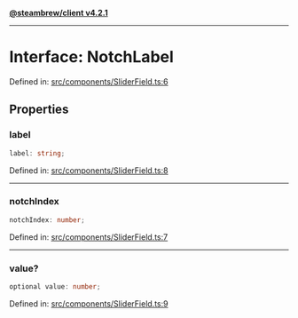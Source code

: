 [**@steambrew/client v4.2.1**](../README.md)

***

# Interface: NotchLabel

Defined in: [src/components/SliderField.ts:6](https://github.com/SteamClientHomebrew/SDK/blob/main/typescript-packages/client/src/components/SliderField.ts#L6)

## Properties

### label

```ts
label: string;
```

Defined in: [src/components/SliderField.ts:8](https://github.com/SteamClientHomebrew/SDK/blob/main/typescript-packages/client/src/components/SliderField.ts#L8)

***

### notchIndex

```ts
notchIndex: number;
```

Defined in: [src/components/SliderField.ts:7](https://github.com/SteamClientHomebrew/SDK/blob/main/typescript-packages/client/src/components/SliderField.ts#L7)

***

### value?

```ts
optional value: number;
```

Defined in: [src/components/SliderField.ts:9](https://github.com/SteamClientHomebrew/SDK/blob/main/typescript-packages/client/src/components/SliderField.ts#L9)

